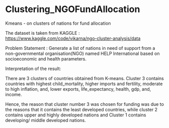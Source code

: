 # Clustering_NGOFundAllocation
Kmeans - on clusters of nations for fund allocation

The dataset is taken from KAGGLE : https://www.kaggle.com/code/vikarna/ngo-cluster-analysis/data

Problem Statement : Generate a list of nations in need of support from a non-governmental organisation(NGO) named HELP International based on socioeconomic and health parameters. 


Interpretation of the result:

There are 3 clusters of countries obtained from K-means. 
Cluster 3 contains countries with highest child_mortality, higher imports and fertility, moderate to high inflation, and, lower exports, life_expectancy, health, gdp, and,  income. 

Hence, the reason that cluster number 3 was chosen for funding was due to the reasons that it contains the least developed countries, while cluster 2 contains upper and highly developed nations and Cluster 1 contains developing/ middle developed nations.

